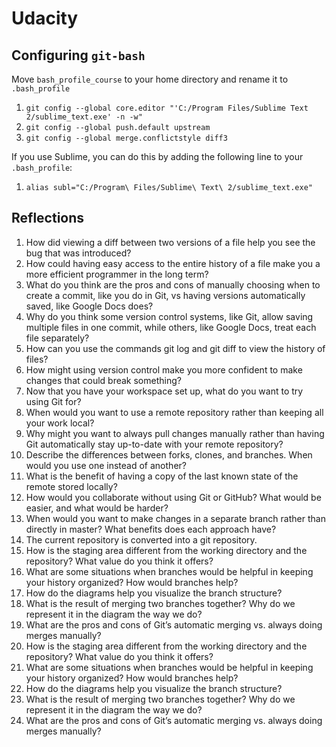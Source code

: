 # Udacity

## Configuring `git-bash`

Move `bash_profile_course` to your home directory and rename it to `.bash_profile`

1. `git config --global core.editor "'C:/Program Files/Sublime Text 2/sublime_text.exe' -n -w"`
1. `git config --global push.default upstream`
1. `git config --global merge.conflictstyle diff3`

If you use Sublime, you can do this by adding the following line to your `.bash_profile`:

1. `alias subl="C:/Program\ Files/Sublime\ Text\ 2/sublime_text.exe"`

## Reflections

1. How did viewing a diff between two versions of a file help you see the bug that was introduced?
1. How could having easy access to the entire history of a file make you a more efficient programmer in the long term?
1. What do you think are the pros and cons of manually choosing when to create a commit, like you do in Git, vs having versions automatically saved, like Google Docs does?
1. Why do you think some version control systems, like Git, allow saving multiple files in one commit, while others, like Google Docs, treat each file separately?
1. How can you use the commands git log and git diff to view the history of files?
1. How might using version control make you more confident to make changes that could break something?
1. Now that you have your workspace set up, what do you want to try using Git for?
1. When would you want to use a remote repository rather than keeping all your work local?
1. Why might you want to always pull changes manually rather than having Git automatically stay up-to-date with your remote repository?
1. Describe the differences between forks, clones, and branches. When would you use one instead of another?
1. What is the benefit of having a copy of the last known state of the remote stored locally?
1. How would you collaborate without using Git or GitHub? What would be easier, and what would be harder?
1. When would you want to make changes in a separate branch rather than directly in master? What benefits does each approach have?
1. The current repository is converted into a git repository.
1. How is the staging area different from the working directory and the repository? What value do you think it offers?
1. What are some situations when branches would be helpful in keeping your history organized? How would branches help?
1. How do the diagrams help you visualize the branch structure?
1. What is the result of merging two branches together? Why do we represent it in the diagram the way we do?
1. What are the pros and cons of Git’s automatic merging vs. always doing merges manually?
1. How is the staging area different from the working directory and the repository? What value do you think it offers?
1. What are some situations when branches would be helpful in keeping your history organized? How would branches help?
1. How do the diagrams help you visualize the branch structure?
1. What is the result of merging two branches together? Why do we represent it in the diagram the way we do?
1. What are the pros and cons of Git’s automatic merging vs. always doing merges manually?
